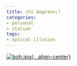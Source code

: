```yaml
---
title: chi &egrave;?
categories:
- personal
- italian
tags:
- optical illusion
---
```


[![boh.jpg]({{site.url}}/images/boh.jpg){: .align-center}]({{site.url}}/images/boh.jpg "boh.jpg" )

